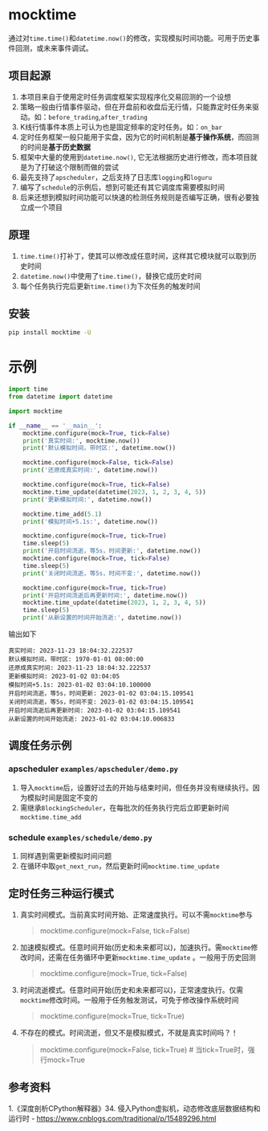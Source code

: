 # mocktime

通过对`time.time()`和`datetime.now()`的修改，实现模拟时间功能。可用于历史事件回测，或未来事件调试。

## 项目起源

1. 本项目来自于使用定时任务调度框架实现程序化交易回测的一个设想
2. 策略一般由行情事件驱动，但在开盘前和收盘后无行情，只能靠定时任务来驱动。如：`before_trading`,`after_trading`
3. K线行情事件本质上可认为也是固定频率的定时任务。如：`on_bar`
4. 定时任务框架一般只能用于实盘，因为它的时间机制是**基于操作系统**，而回测的时间是**基于历史数据**
5. 框架中大量的使用到`datetime.now()`, 它无法根据历史进行修改，而本项目就是为了打破这个限制而做的尝试
6. 最先支持了`apscheduler`，之后支持了日志库`logging`和`loguru`
7. 编写了`schedule`的示例后，想到可能还有其它调度库需要模拟时间
8. 后来还想到模拟时间功能可以快速的检测任务规则是否编写正确，很有必要独立成一个项目

## 原理

1. `time.time()`打补丁，使其可以修改成任意时间，这样其它模块就可以取到历史时间
2. `datetime.now()`中使用了`time.time()`，替换它成历史时间
3. 每个任务执行完后更新`time.time()`为下次任务的触发时间

## 安装

```bash
pip install mocktime -U
```

# 示例

```python
import time
from datetime import datetime

import mocktime

if __name__ == '__main__':
    mocktime.configure(mock=True, tick=False)
    print('真实时间:', mocktime.now())
    print('默认模拟时间，带时区:', datetime.now())

    mocktime.configure(mock=False, tick=False)
    print('还原成真实时间:', datetime.now())

    mocktime.configure(mock=True, tick=False)
    mocktime.time_update(datetime(2023, 1, 2, 3, 4, 5))
    print('更新模拟时间:', datetime.now())

    mocktime.time_add(5.1)
    print('模拟时间+5.1s:', datetime.now())

    mocktime.configure(mock=True, tick=True)
    time.sleep(5)
    print('开启时间流逝，等5s，时间更新:', datetime.now())
    mocktime.configure(mock=True, tick=False)
    time.sleep(5)
    print('关闭时间流逝，等5s，时间不变:', datetime.now())

    mocktime.configure(mock=True, tick=True)
    print('开启时间流逝后再更新时间:', datetime.now())
    mocktime.time_update(datetime(2023, 1, 2, 3, 4, 5))
    time.sleep(5)
    print('从新设置的时间开始流逝:', datetime.now())

```

输出如下

```text
真实时间: 2023-11-23 18:04:32.222537
默认模拟时间，带时区: 1970-01-01 08:00:00
还原成真实时间: 2023-11-23 18:04:32.222537
更新模拟时间: 2023-01-02 03:04:05
模拟时间+5.1s: 2023-01-02 03:04:10.100000
开启时间流逝，等5s，时间更新: 2023-01-02 03:04:15.109541
关闭时间流逝，等5s，时间不变: 2023-01-02 03:04:15.109541
开启时间流逝后再更新时间: 2023-01-02 03:04:15.109541
从新设置的时间开始流逝: 2023-01-02 03:04:10.006833
```

## 调度任务示例

### apscheduler `examples/apscheduler/demo.py`

1. 导入`mocktime`后，设置好过去的开始与结束时间，但任务并没有继续执行。因为模拟时间是固定不变的
2. 需继承`BlockingScheduler`，在每批次的任务执行完后立即更新时间`mocktime.time_add`

### schedule `examples/schedule/demo.py`

1. 同样遇到需更新模拟时间问题
2. 在循环中取`get_next_run`，然后更新时间`mocktime.time_update`

## 定时任务三种运行模式

1. 真实时间模式。当前真实时间开始、正常速度执行。可以不需`mocktime`参与
   > mocktime.configure(mock=False, tick=False)
2. 加速模拟模式。任意时间开始(历史和未来都可以)，加速执行。需`mocktime`修改时间，还需在任务循环中更新`mocktime.time_update`
   。一般用于历史回测
   > mocktime.configure(mock=True, tick=False)
3. 时间流逝模式。任意时间开始(历史和未来都可以)，正常速度执行。仅需`mocktime`修改时间。一般用于任务触发测试，可免于修改操作系统时间
   > mocktime.configure(mock=True, tick=True)
4. 不存在的模式。时间流逝，但又不是模拟模式，不就是真实时间吗？！
   > mocktime.configure(mock=False, tick=True) # 当tick=True时，强行mock=True

## 参考资料

1.《深度剖析CPython解释器》34.
侵入Python虚拟机，动态修改底层数据结构和运行时 - https://www.cnblogs.com/traditional/p/15489296.html
